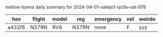 mellow-hyena daily summary for 2024-04-01-vallejo1-rpi3a-uat-978

|hex|flight|model|reg|emergency|mil|weirdo|
|--|--|--|--|--|--|--|
|a432f6|N37RN|RV9|N37RN|none|F|yyy|
